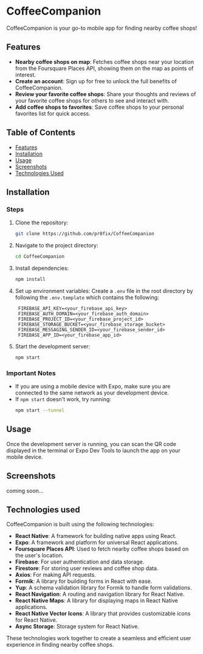 # CoffeeCompanion

CoffeeCompanion is your go-to mobile app for finding nearby coffee shops!

## Features
- **Nearby coffee shops on map**: Fetches coffee shops near your location from the Foursquare Places API, showing them on the map as points of interest.
- **Create an account**: Sign up for free to unlock the full benefits of CoffeeCompanion.
- **Review your favorite coffee shops**: Share your thoughts and reviews of your favorite coffee shops for others to see and interact with.
- **Add coffee shops to favorites**: Save coffee shops to your personal favorites list for quick access.

## Table of Contents
- [Features](#features)
- [Installation](#installation)
- [Usage](#usage)
- [Screenshots](#screenshots)
- [Technologies Used](#technologies-used)

## Installation

### Steps
1. Clone the repository:
   ```bash
   git clone https://github.com/pr0fix/CoffeeCompanion
   ```
2. Navigate to the project directory:
   ```bash
   cd CoffeeCompanion
   ```
3. Install dependencies:
   ```bash
   npm install
   ```
4. Set up environment variables:
   Create a `.env` file in the root directory by following the `.env.template` which contains the following:
   ```
    FIREBASE_API_KEY=<your_firebase_api_key>
    FIREBASE_AUTH_DOMAIN=<your_firebase_auth_domain>
    FIREBASE_PROJECT_ID=<your_firebase_project_id>
    FIREBASE_STORAGE_BUCKET=<your_firebase_storage_bucket>
    FIREBASE_MESSAGING_SENDER_ID=<your_firebase_sender_id>
    FIREBASE_APP_ID=<your_firebase_app_id>
   ```
5. Start the development server:
   ```bash
   npm start
   ```
### Important Notes
- If you are using a mobile device with Expo, make sure you are connected to the same network as your development device.
- If `npm start` doesn't work, try running:
  ```bash
  npm start --tunnel
  ```
## Usage
Once the development server is running, you can scan the QR code displayed in the terminal or Expo Dev Tools to launch the app on your mobile device.

## Screenshots
coming soon...

## Technologies used

CoffeeCompanion is built using the following technologies:

- **React Native**: A framework for building native apps using React.
- **Expo**: A framework and platform for universal React applications.
- **Foursquare Places API**: Used to fetch nearby coffee shops based on the user's location.
- **Firebase**: For user authentication and data storage.
- **Firestore**: For storing user reviews and coffee shop data.
- **Axios**: For making API requests.
- **Formik**: A library for building forms in React with ease.
- **Yup**: A schema validation library for Formik to handle form validations.
- **React Navigation**: A routing and navigation library for React Native.
- **React Native Maps**: A library for displaying maps in React Native applications.
- **React Native Vector Icons**: A library that provides customizable icons for React Native.
- **Async Storage**: Storage system for React Native.

These technologies work together to create a seamless and efficient user experience in finding nearby coffee shops.
    
